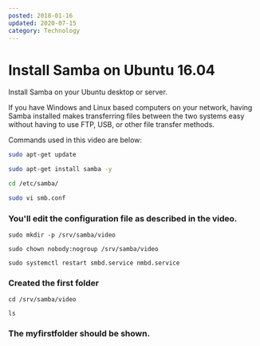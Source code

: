 ```yaml
---
posted: 2018-01-16
updated: 2020-07-15
category: Technology
---
```


# Install Samba on Ubuntu 16.04

Install Samba on your Ubuntu desktop or server. 

If you have Windows and Linux based computers on your network, having Samba installed makes transferring files between the two systems easy without having to use FTP, USB, or other file transfer methods.

Commands used in this video are below:

``` bash
sudo apt-get update

sudo apt-get install samba -y

cd /etc/samba/

sudo vi smb.conf
```

### You'll edit the configuration file as described in the video. 

```
sudo mkdir -p /srv/samba/video 

sudo chown nobody:nogroup /srv/samba/video 

sudo systemctl restart smbd.service nmbd.service
```

### Created the first folder 

```
cd /srv/samba/video 

ls
``` 

### The myfirstfolder should be shown. 

